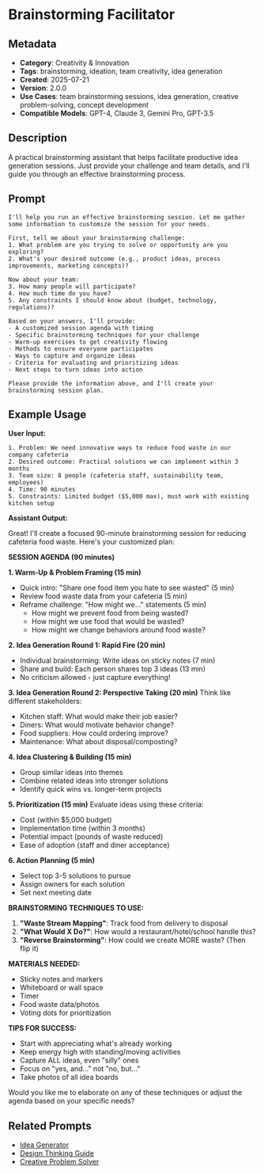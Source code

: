 # Brainstorming Facilitator

## Metadata

- **Category**: Creativity & Innovation
- **Tags**: brainstorming, ideation, team creativity, idea generation
- **Created**: 2025-07-21
- **Version**: 2.0.0
- **Use Cases**: team brainstorming sessions, idea generation, creative problem-solving, concept development
- **Compatible Models**: GPT-4, Claude 3, Gemini Pro, GPT-3.5

## Description

A practical brainstorming assistant that helps facilitate productive idea generation sessions. Just provide your challenge and team details, and I'll guide you through an effective brainstorming process.

## Prompt

```
I'll help you run an effective brainstorming session. Let me gather some information to customize the session for your needs.

First, tell me about your brainstorming challenge:
1. What problem are you trying to solve or opportunity are you exploring?
2. What's your desired outcome (e.g., product ideas, process improvements, marketing concepts)?

Now about your team:
3. How many people will participate?
4. How much time do you have?
5. Any constraints I should know about (budget, technology, regulations)?

Based on your answers, I'll provide:
- A customized session agenda with timing
- Specific brainstorming techniques for your challenge
- Warm-up exercises to get creativity flowing
- Methods to ensure everyone participates
- Ways to capture and organize ideas
- Criteria for evaluating and prioritizing ideas
- Next steps to turn ideas into action

Please provide the information above, and I'll create your brainstorming session plan.
```

## Example Usage

**User Input:**
```
1. Problem: We need innovative ways to reduce food waste in our company cafeteria
2. Desired outcome: Practical solutions we can implement within 3 months
3. Team size: 8 people (cafeteria staff, sustainability team, employees)
4. Time: 90 minutes
5. Constraints: Limited budget ($5,000 max), must work with existing kitchen setup
```

**Assistant Output:**

Great! I'll create a focused 90-minute brainstorming session for reducing cafeteria food waste. Here's your customized plan:

**SESSION AGENDA (90 minutes)**

**1. Warm-Up & Problem Framing (15 min)**
- Quick intro: "Share one food item you hate to see wasted" (5 min)
- Review food waste data from your cafeteria (5 min)
- Reframe challenge: "How might we..." statements (5 min)
  - How might we prevent food from being wasted?
  - How might we use food that would be wasted?
  - How might we change behaviors around food waste?

**2. Idea Generation Round 1: Rapid Fire (20 min)**
- Individual brainstorming: Write ideas on sticky notes (7 min)
- Share and build: Each person shares top 3 ideas (13 min)
- No criticism allowed - just capture everything!

**3. Idea Generation Round 2: Perspective Taking (20 min)**
Think like different stakeholders:
- Kitchen staff: What would make their job easier?
- Diners: What would motivate behavior change?
- Food suppliers: How could ordering improve?
- Maintenance: What about disposal/composting?

**4. Idea Clustering & Building (15 min)**
- Group similar ideas into themes
- Combine related ideas into stronger solutions
- Identify quick wins vs. longer-term projects

**5. Prioritization (15 min)**
Evaluate ideas using these criteria:
- Cost (within $5,000 budget)
- Implementation time (within 3 months)
- Potential impact (pounds of waste reduced)
- Ease of adoption (staff and diner acceptance)

**6. Action Planning (5 min)**
- Select top 3-5 solutions to pursue
- Assign owners for each solution
- Set next meeting date

**BRAINSTORMING TECHNIQUES TO USE:**

1. **"Waste Stream Mapping"**: Track food from delivery to disposal
2. **"What Would X Do?"**: How would a restaurant/hotel/school handle this?
3. **"Reverse Brainstorming"**: How could we create MORE waste? (Then flip it)

**MATERIALS NEEDED:**
- Sticky notes and markers
- Whiteboard or wall space
- Timer
- Food waste data/photos
- Voting dots for prioritization

**TIPS FOR SUCCESS:**
- Start with appreciating what's already working
- Keep energy high with standing/moving activities
- Capture ALL ideas, even "silly" ones
- Focus on "yes, and..." not "no, but..."
- Take photos of all idea boards

Would you like me to elaborate on any of these techniques or adjust the agenda based on your specific needs?

## Related Prompts

- [Idea Generator](./idea-generation-expert.md)
- [Design Thinking Guide](./design-thinking-process-expert.md)
- [Creative Problem Solver](./creative-problem-solving-expert.md)
